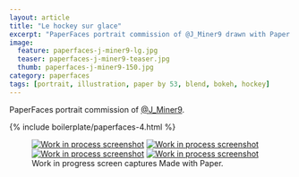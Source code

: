```yaml
---
layout: article
title: "Le hockey sur glace"
excerpt: "PaperFaces portrait commission of @J_Miner9 drawn with Paper by 53 on an iPad."
image: 
  feature: paperfaces-j-miner9-lg.jpg
  teaser: paperfaces-j-miner9-teaser.jpg
  thumb: paperfaces-j-miner9-150.jpg
category: paperfaces
tags: [portrait, illustration, paper by 53, blend, bokeh, hockey]
---
```


PaperFaces portrait commission of [@J_Miner9](http://twitter.com/J_Miner9).

{% include boilerplate/paperfaces-4.html %}

<figure class="third">
	<a href="{{ site.url }}/images/paperfaces-j-miner9-process-1-lg.jpg"><img src="{{ site.url }}/images/paperfaces-j-miner9-process-1-600.jpg" alt="Work in process screenshot"></a>
	<a href="{{ site.url }}/images/paperfaces-j-miner9-process-2-lg.jpg"><img src="{{ site.url }}/images/paperfaces-j-miner9-process-2-600.jpg" alt="Work in process screenshot"></a>
	<a href="{{ site.url }}/images/paperfaces-j-miner9-process-3-lg.jpg"><img src="{{ site.url }}/images/paperfaces-j-miner9-process-3-600.jpg" alt="Work in process screenshot"></a>
	<a href="{{ site.url }}/images/paperfaces-j-miner9-process-4-lg.jpg"><img src="{{ site.url }}/images/paperfaces-j-miner9-process-4-600.jpg" alt="Work in process screenshot"></a>
	<figcaption>Work in progress screen captures Made with Paper.</figcaption>
</figure>
